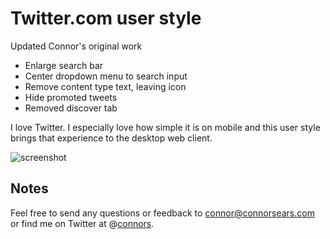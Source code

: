 # Twitter.com user style

Updated Connor's original work

* Enlarge search bar
* Center dropdown menu to search input
* Remove content type text, leaving icon
* Hide promoted tweets
* Removed discover tab


I love Twitter. I especially love how simple it is on mobile and this user style brings that experience to the desktop web client.

<img src="https://raw.github.com/connors/twitter-user-style/master/screenshot.png" alt="screenshot" />

## Notes
Feel free to send any questions or feedback to [connor@connorsears.com][1] or find me on Twitter at @[connors][2].


[1]: mailto:connor@connorsears.com        "Email Connor"
[2]: http://twitter.com/connors            "Connor Sears on Twitter"
